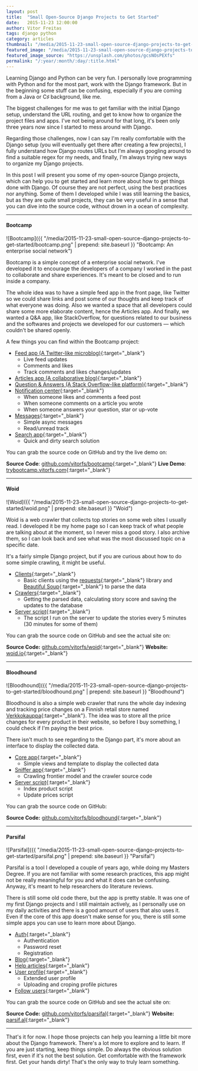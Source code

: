 ```yaml
---
layout: post
title:  "Small Open-Source Django Projects to Get Started"
date:   2015-11-23 12:00:00
author: Vitor Freitas
tags: django python
category: articles
thumbnail: "/media/2015-11-23-small-open-source-django-projects-to-get-started/featured-post-image.jpg"
featured_image: "/media/2015-11-23-small-open-source-django-projects-to-get-started/featured-post-image.jpg"
featured_image_source: "https://unsplash.com/photos/gcsNOsPEXfs"
permalink: "/:year/:month/:day/:title.html"
---
```


Learning Django and Python can be very fun. I personally love programming with Python and for the most part, work with the Django framework. But in the beginning some stuff can be confusing, especially if you are coming from a Java or C♯ background, like me.

The biggest challenges for me was to get familiar with the initial Django setup, understand the URL routing, and get to know how to organize the project files and apps. I've not being around for that long, it's been only three years now since I started to mess around with Django.

Regarding those challenges, now I can say I'm really comfortable with the Django setup (you will eventually get there after creating a few projects), I fully understand how Django routes URLs but I'm always googling around to find a suitable regex for my needs, and finally, I'm always trying new ways to organize my Django projects.

In this post I will present you some of my open-source Django projects, which can help you to get started and learn more about how to get things done with Django. Of course they are not perfect, using the best practices nor anything. Some of them I developed while I was still learning the basics, but as they are quite small projects, they can be very useful in a sense that you can dive into the source code, without drown in a ocean of complexity.


***


#### Bootcamp

![Bootcamp]({{ "/media/2015-11-23-small-open-source-django-projects-to-get-started/bootcamp.png" | prepend: site.baseurl }} "Bootcamp: An enterprise social network")

Bootcamp is a simple concept of a enterprise social network. I've developed it to encourage the developers of a company I worked in the past to collaborate and share experiences. It's meant to be closed and to run inside a company.

The whole idea was to have a simple feed app in the front page, like Twitter so we could share links and post some of our thoughts and keep track of what everyone was doing. Also we wanted a space that all developers could share some more elaborate content, hence the Articles app. And finally, we wanted a Q&A app, like StackOverflow, for questions related to our business and the softwares and projects we developed for our customers — which couldn't be shared openly.

A few things you can find within the Bootcamp project:

* [Feed app (A Twitter-like microblog)][bootcamp-feed]{:target="_blank"}
  * Live feed updates
  * Comments and likes
  * Track comments and likes changes/updates
* [Articles app (A collaborative blog)][bootcamp-articles]{:target="_blank"}
* [Question & Answers (A Stack Overflow-like platform)][bootcamp-qa]{:target="_blank"}
* [Notification center][bootcamp-notification]{:target="_blank"}
  * When someone likes and comments a feed post
  * When someone comments on a article you wrote
  * When someone answers your question, star or up-vote
* [Messages][bootcamp-messages]{:target="_blank"}
  * Simple async messages
  * Read/unread track
* [Search app][bootcamp-search]{:target="_blank"}
  * Quick and dirty search solution

You can grab the source code on GitHub and try the live demo on:

**Source Code**: [github.com/vitorfs/bootcamp][bootcamp-source]{:target="_blank"}
**Live Demo**: [trybootcamp.vitorfs.com][bootcamp-demo]{:target="_blank"}


***


#### Woid

![Woid]({{ "/media/2015-11-23-small-open-source-django-projects-to-get-started/woid.png" | prepend: site.baseurl }} "Woid")

Woid is a web crawler that collects top stories on some web sites I usually read. I developed it be my home page so I can keep track of what people are talking about at the moment, so I never miss a good story. I also archive them, so I can look back and see what was the most discussed topic on a specific date.

It's a fairly simple Django project, but if you are curious about how to do some simple crawling, it might be useful.

* [Clients][woid-clients]{:target="_blank"}
  * Basic clients using the [requests][woid-requests]{:target="_blank"} library and [Beautiful Soup][woid-bs4]{:target="_blank"} to parse the data
* [Crawlers][woid-crawlers]{:target="_blank"}
  * Getting the parsed data, calculating story score and saving the updates to the database
* [Server script][woid-top]{:target="_blank"}
  * The script I run on the server to update the stories every 5 minutes (30 minutes for some of them)

You can grab the source code on GitHub and see the actual site on:

**Source Code:** [github.com/vitorfs/woid][woid-source]{:target="_blank"}
**Website:** [woid.io][woid-site]{:target="_blank"}


***


#### Bloodhound

![Bloodhound]({{ "/media/2015-11-23-small-open-source-django-projects-to-get-started/bloodhound.png" | prepend: site.baseurl }} "Bloodhound")

Bloodhound is also a simple web crawler that runs the whole day indexing and tracking price changes on a Finnish retail store named [Verkkokauppa][bloodhound-verkkokauppa]{:target="_blank"}. The idea was to store all the price changes for every product in their website, so before I buy something, I could check if I'm paying the best price.

There isn't much to see regarding to the Django part, it's more about an interface to display the collected data.

* [Core app][bloodhound-core]{:target="_blank"}
  * Simple views and template to display the collected data
* [Sniffer app][bloodhound-sniffer]{:target="_blank"}
  * Crawling frontier model and the crawler source code
* [Server script][bloodhound-scripts]{:target="_blank"}
  * Index product script
  * Update prices script

You can grab the source code on GitHub:

**Source Code:** [github.com/vitorfs/bloodhound][bloodhound-source]{:target="_blank"}


***


#### Parsifal

![Parsifal]({{ "/media/2015-11-23-small-open-source-django-projects-to-get-started/parsifal.png" | prepend: site.baseurl }} "Parsifal")

Parsifal is a tool I developed a couple of years ago, while doing my Masters Degree. If you are not familiar with some research practices, this app might not be really meaningful for you and what it does can be confusing. Anyway, it's meant to help researchers do literature reviews.

There is still some old code there, but the app is pretty stable. It was one of my first Django projects and I still maintain actively, as I personally use on my daily activities and there is a good amount of users that also uses it. Even if the core of this app doesn't make sense for you, there is still some simple apps you can use to learn more about Django.

* [Auth][parsifal-auth]{:target="_blank"}
  * Authentication
  * Password reset
  * Registration
* [Blog][parsifal-blog]{:target="_blank"}
* [Help articles][parsifal-help]{:target="_blank"}
* [User profile][parsifal-profile]{:target="_blank"}
  * Extended user profile
  * Uploading and croping profile pictures
* [Follow users][parsifal-follow]{:target="_blank"}

You can grab the source code on GitHub and see the actual site on:

**Source Code:** [github.com/vitorfs/parsifal][parsifal-source]{:target="_blank"}
**Website:** [parsif.al][parsifal-site]{:target="_blank"}


***

That's it for now. I hope those projects can help you learning a little bit more about the Django framework. There's a lot more to explore and to learn. If you are just starting, keep things simple. Do always the obvious solution first, even if it's not the best solution. Get comfortable with the framework first. Get your hands dirty! That's the only way to truly learn something.


[bootcamp-feed]: https://github.com/vitorfs/bootcamp/tree/master/bootcamp/feeds
[bootcamp-articles]: https://github.com/vitorfs/bootcamp/tree/master/bootcamp/articles
[bootcamp-qa]: https://github.com/vitorfs/bootcamp/tree/master/bootcamp/questions
[bootcamp-notification]: https://github.com/vitorfs/bootcamp/tree/master/bootcamp/activities
[bootcamp-messages]: https://github.com/vitorfs/bootcamp/tree/master/bootcamp/messages
[bootcamp-search]: https://github.com/vitorfs/bootcamp/tree/master/bootcamp/search
[bootcamp-source]: https://github.com/vitorfs/bootcamp/
[bootcamp-demo]: http://trybootcamp.vitorfs.com/

[woid-clients]: https://github.com/vitorfs/woid/blob/master/woid/apps/services/wrappers.py
[woid-requests]: http://docs.python-requests.org/en/latest/
[woid-bs4]: http://www.crummy.com/software/BeautifulSoup/bs4/doc/
[woid-crawlers]: https://github.com/vitorfs/woid/blob/master/woid/apps/services/crawlers.py
[woid-top]: https://github.com/vitorfs/woid/blob/master/scripts/top.py
[woid-source]: https://github.com/vitorfs/woid/
[woid-site]: http://woid.io/

[bloodhound-verkkokauppa]: https://www.verkkokauppa.com/
[bloodhound-core]: https://github.com/vitorfs/bloodhound/tree/master/bloodhound/core
[bloodhound-sniffer]: https://github.com/vitorfs/bloodhound/tree/master/bloodhound/sniffer
[bloodhound-scripts]: https://github.com/vitorfs/bloodhound/tree/master/scripts
[bloodhound-source]: https://github.com/vitorfs/bloodhound/

[parsifal-auth]: https://github.com/vitorfs/parsifal/tree/master/parsifal/authentication
[parsifal-blog]: https://github.com/vitorfs/parsifal/tree/master/parsifal/blog
[parsifal-help]: https://github.com/vitorfs/parsifal/tree/master/parsifal/help
[parsifal-profile]: https://github.com/vitorfs/parsifal/blob/master/parsifal/authentication/models.py
[parsifal-follow]: https://github.com/vitorfs/parsifal/tree/master/parsifal/activities
[parsifal-source]: https://github.com/vitorfs/parsifal
[parsifal-site]: https://parsif.al
